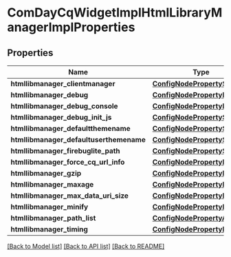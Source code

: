 # ComDayCqWidgetImplHtmlLibraryManagerImplProperties

## Properties
Name | Type | Description | Notes
------------ | ------------- | ------------- | -------------
**htmllibmanager_clientmanager** | [**ConfigNodePropertyString**](ConfigNodePropertyString.md) |  | [optional] 
**htmllibmanager_debug** | [**ConfigNodePropertyBoolean**](ConfigNodePropertyBoolean.md) |  | [optional] 
**htmllibmanager_debug_console** | [**ConfigNodePropertyBoolean**](ConfigNodePropertyBoolean.md) |  | [optional] 
**htmllibmanager_debug_init_js** | [**ConfigNodePropertyString**](ConfigNodePropertyString.md) |  | [optional] 
**htmllibmanager_defaultthemename** | [**ConfigNodePropertyString**](ConfigNodePropertyString.md) |  | [optional] 
**htmllibmanager_defaultuserthemename** | [**ConfigNodePropertyString**](ConfigNodePropertyString.md) |  | [optional] 
**htmllibmanager_firebuglite_path** | [**ConfigNodePropertyString**](ConfigNodePropertyString.md) |  | [optional] 
**htmllibmanager_force_cq_url_info** | [**ConfigNodePropertyBoolean**](ConfigNodePropertyBoolean.md) |  | [optional] 
**htmllibmanager_gzip** | [**ConfigNodePropertyBoolean**](ConfigNodePropertyBoolean.md) |  | [optional] 
**htmllibmanager_maxage** | [**ConfigNodePropertyInteger**](ConfigNodePropertyInteger.md) |  | [optional] 
**htmllibmanager_max_data_uri_size** | [**ConfigNodePropertyInteger**](ConfigNodePropertyInteger.md) |  | [optional] 
**htmllibmanager_minify** | [**ConfigNodePropertyBoolean**](ConfigNodePropertyBoolean.md) |  | [optional] 
**htmllibmanager_path_list** | [**ConfigNodePropertyArray**](ConfigNodePropertyArray.md) |  | [optional] 
**htmllibmanager_timing** | [**ConfigNodePropertyBoolean**](ConfigNodePropertyBoolean.md) |  | [optional] 

[[Back to Model list]](../README.md#documentation-for-models) [[Back to API list]](../README.md#documentation-for-api-endpoints) [[Back to README]](../README.md)


